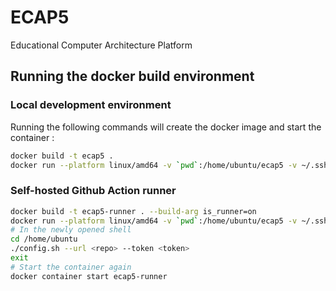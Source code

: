 # ECAP5
Educational Computer Architecture Platform

## Running the docker build environment
### Local development environment
Running the following commands will create the docker image and start the container :
```bash
docker build -t ecap5 .
docker run --platform linux/amd64 -v `pwd`:/home/ubuntu/ecap5 -v ~/.ssh:/home/ubuntu/.ssh --env TERM=xterm-256color --name ecap5 -it ecap5
```
### Self-hosted Github Action runner
```bash
docker build -t ecap5-runner . --build-arg is_runner=on
docker run --platform linux/amd64 -v `pwd`:/home/ubuntu/ecap5 -v ~/.ssh:/home/ubuntu/.ssh --env TERM=xterm-256color --name ecap5-runner -it ecap5-runner
# In the newly opened shell
cd /home/ubuntu
./config.sh --url <repo> --token <token>
exit
# Start the container again
docker container start ecap5-runner
```

